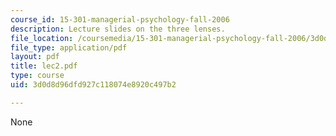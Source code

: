 ```yaml
---
course_id: 15-301-managerial-psychology-fall-2006
description: Lecture slides on the three lenses.
file_location: /coursemedia/15-301-managerial-psychology-fall-2006/3d0d8d96dfd927c118074e8920c497b2_lec2.pdf
file_type: application/pdf
layout: pdf
title: lec2.pdf
type: course
uid: 3d0d8d96dfd927c118074e8920c497b2

---
```

None